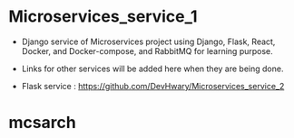 # Microservices_service_1
- Django service of Microservices project using Django, Flask, React, Docker, and Docker-compose, and RabbitMQ for learning purpose. 

- Links for other services will be added here when they are being done.
- Flask service : https://github.com/DevHwary/Microservices_service_2
# mcsarch
